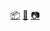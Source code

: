 [📦](https://petingo.ch/)
[📑](https://cv.petingo.ch/)
[📷](https://vsco.co/petingo/gallery)

<!---
Petingo/Petingo is a ✨ special ✨ repository because its `README.md` (this file) appears on your GitHub profile.
You can click the Preview link to take a look at your changes.
--->

